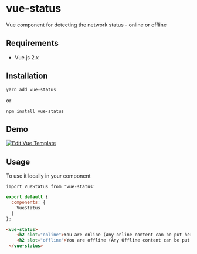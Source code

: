 # vue-status

Vue component for detecting the network status - online or offline

## Requirements

* Vue.js 2.x

## Installation

`yarn add vue-status`

or

`npm install vue-status`

## Demo

[![Edit Vue Template](https://codesandbox.io/static/img/play-codesandbox.svg)](https://codesandbox.io/s/lllnp9m84l)

## Usage

To use it locally in your component

`import VueStatus from 'vue-status'`

```javascript
export default {
  components: {
    VueStatus
  }
};
```

```html
<vue-status>
    <h2 slot="online">You are online (Any online content can be put here)</h2>
    <h2 slot="offline">You are offline (Any Offline content can be put here)</h2>
 </vue-status>
```
